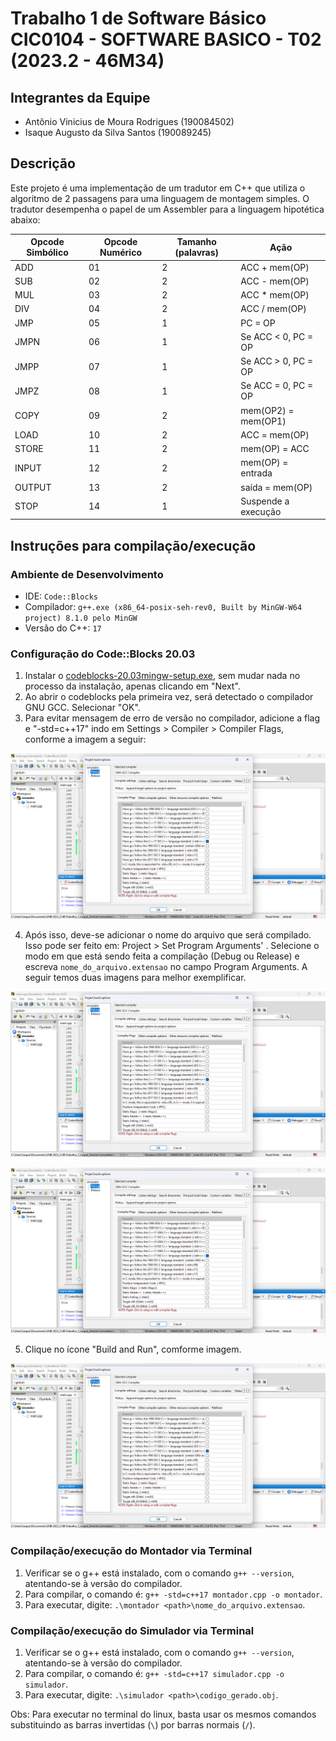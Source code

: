 # **Trabalho 1 de Software Básico CIC0104 - SOFTWARE BASICO - T02 (2023.2 - 46M34)**

## **Integrantes da Equipe**
- Antônio Vinicius de Moura Rodrigues (190084502)
- Isaque Augusto da Silva Santos (190089245)

## **Descrição**
Este projeto é uma implementação de um tradutor em C++ que utiliza o algoritmo de 2 passagens para uma linguagem de montagem simples. O tradutor desempenha o papel de um Assembler para a linguagem hipotética abaixo:

| Opcode Simbólico | Opcode Numérico | Tamanho (palavras) | Ação                |
|------------------|-----------------|--------------------|---------------------|
| ADD              | 01              | 2                  | ACC + mem(OP)       |
| SUB              | 02              | 2                  | ACC - mem(OP)       |
| MUL              | 03              | 2                  | ACC * mem(OP)       |
| DIV              | 04              | 2                  | ACC / mem(OP)       |
| JMP              | 05              | 1                  | PC = OP             |
| JMPN             | 06              | 1                  | Se ACC < 0, PC = OP |
| JMPP             | 07              | 1                  | Se ACC > 0, PC = OP |
| JMPZ             | 08              | 1                  | Se ACC = 0, PC = OP |
| COPY             | 09              | 2                  | mem(OP2) = mem(OP1) |
| LOAD             | 10              | 2                  | ACC = mem(OP)       |
| STORE            | 11              | 2                  | mem(OP) = ACC       |
| INPUT            | 12              | 2                  | mem(OP) = entrada   |
| OUTPUT           | 13              | 2                  | saída = mem(OP)     |
| STOP             | 14              | 1                  | Suspende a execução |


## **Instruções para compilação/execução**

### Ambiente de Desenvolvimento

- IDE: ``Code::Blocks``
- Compilador: ``g++.exe (x86_64-posix-seh-rev0, Built by MinGW-W64 project) 8.1.0 pelo MinGW``
- Versão do C++: ``17``

### Configuração do Code::Blocks 20.03

1. Instalar o [codeblocks-20.03mingw-setup.exe](https://www.codeblocks.org/downloads/binaries/#imagesoswindows48pnglogo-microsoft-windows), sem mudar nada no processo da instalação, apenas clicando em "Next".
2. Ao abrir o codeblocks pela primeira vez, será detectado o compilador GNU GCC. Selecionar "OK".
3. Para evitar mensagem de erro de versão no compilador, adicione a flag e "-std=c++17" indo em Settings > Compiler > Compiler Flags, conforme a imagem a seguir:

![alt text](https://github.com/seraphritt/Trab_1_SB/blob/main/assets/Compiler_settings_2.png?raw=true)

4. Após isso, deve-se adicionar o nome do arquivo que será compilado. Isso pode ser feito em: Project > Set Program Arguments' . Selecione o modo em que está sendo feita a compilação (Debug ou Release) e escreva ``nome_do_arquivo.extensao`` no campo Program Arguments. A seguir temos duas imagens para melhor exemplificar.

![alt text](https://github.com/seraphritt/Trab_1_SB/blob/main/assets/Compiler_settings_2.png?raw=true)

![alt text](https://github.com/seraphritt/Trab_1_SB/blob/main/assets/Compiler_settings_2.png?raw=true)

5. Clique no ícone "Build and Run", comforme imagem.

![alt text](https://github.com/seraphritt/Trab_1_SB/blob/main/assets/Compiler_settings_2.png?raw=true)

### Compilação/execução do **Montador** via Terminal

1. Verificar se o g++ está instalado, com o comando ``g++ --version``, atentando-se à versão do compilador.
2. Para compilar, o comando é: ``g++ -std=c++17 montador.cpp -o montador``.
3. Para executar, digite: ``.\montador <path>\nome_do_arquivo.extensao``.

### Compilação/execução do **Simulador** via Terminal

1. Verificar se o g++ está instalado, com o comando ``g++ --version``, atentando-se à versão do compilador.
2. Para compilar, o comando é: ``g++ -std=c++17 simulador.cpp -o simulador``.
3. Para executar, digite: ``.\simulador <path>\codigo_gerado.obj``.

Obs: Para executar no terminal do linux, basta usar os mesmos comandos substituindo as barras invertidas (``\``) por barras normais (``/``).